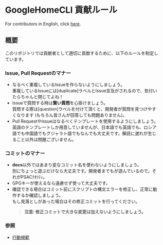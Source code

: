 # GoogleHomeCLI 貢献ルール

For contributors in English, click [here](CONTRIBUTING.md).

## 概要

このリポジトリでは貢献者として適切に貢献するために、以下のルールを制定しています。   

### Issue, Pull Requestのマナー

- なるべく重複しているIssueを作らないようにしましょう。  
  重複しているIssueには\[duplicate\]ラベルとIssue言及がされるので、気付いたらちゃんと閉じてよね！
- Issueで質問する時は**賢い質問**を心掛けましょう。  
  質問する際は\[question\]ラベルを付けて頂くと、開発者が質問を見つけやすくなります (もちろん皆さんが回答しても問題ありません)。
- Pull RequestやIssueはなるべくテンプレートを使用するようにしましょう。  
  英語のテンプレートしか用意していませんが、日本語でも英語でも、ロシア語でも中国語でもグジャラト語でもなんでも大丈夫です。解読に遅れが生じること以外は問題ございません。
  
### コミットのマナー

- **docs**以外ではあまり変なコミット名を使わないようにしましょう。  
  別にちょっと遊ぶだけなら大丈夫です。開発者までもが遊んでいるので。それがPSACｸｵﾘﾃｨ。
- GPGキーが使えるなら遠慮せず使って大丈夫です。  
- 確認できる場合はコミット前にスクリプトの構文エラーを修正し、正常に動作するか確認しましょう。  
  もし見落としがあった場合はその修正コミットを行ってください。
  > **注意: 修正コミットで大きな変更は加えないようにしましょう。**

### 参照

- [行動規範](CODE_OF_CONDUCT.md)

